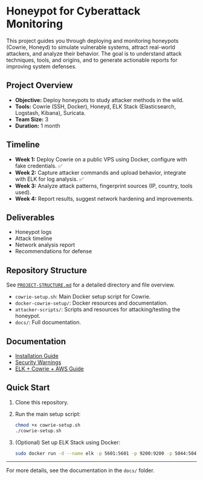 # Honeypot for Cyberattack Monitoring

This project guides you through deploying and monitoring honeypots (Cowrie, Honeyd) to simulate vulnerable systems, attract real-world attackers, and analyze their behavior. The goal is to understand attack techniques, tools, and origins, and to generate actionable reports for improving system defenses.

## Project Overview

- **Objective:** Deploy honeypots to study attacker methods in the wild.
- **Tools:** Cowrie (SSH, Docker), Honeyd, ELK Stack (Elasticsearch, Logstash, Kibana), Suricata.
- **Team Size:** 3
- **Duration:** 1 month

## Timeline

- **Week 1:** Deploy Cowrie on a public VPS using Docker, configure with fake credentials. ✅
- **Week 2:** Capture attacker commands and upload behavior, integrate with ELK for log analysis. ✅
- **Week 3:** Analyze attack patterns, fingerprint sources (IP, country, tools used).
- **Week 4:** Report results, suggest network hardening and improvements.

## Deliverables

- Honeypot logs
- Attack timeline
- Network analysis report
- Recommendations for defense

## Repository Structure

See [`PROJECT-STRUCTURE.md`](PROJECT-STRUCTURE.md) for a detailed directory and file overview.

- `cowrie-setup.sh`: Main Docker setup script for Cowrie.
- `docker-cowrie-setup/`: Docker resources and documentation.
- `attacker-scripts/`: Scripts and resources for attacking/testing the honeypot.
- `docs/`: Full documentation.

## Documentation

- [Installation Guide](docs/installation-guide.md)
- [Security Warnings](docs/security-warnings.md)
- [ELK + Cowrie + AWS Guide](elk-setup/elk-cowrie-aws-guia.md)

## Quick Start

1. Clone this repository.
2. Run the main setup script:

   ```bash
   chmod +x cowrie-setup.sh
   ./cowrie-setup.sh
   ```

3. (Optional) Set up ELK Stack using Docker:

   ```bash
   sudo docker run -d --name elk -p 5601:5601 -p 9200:9200 -p 5044:5044 sebp/elk:latest
   ```

---

For more details, see the documentation in the `docs/` folder.
